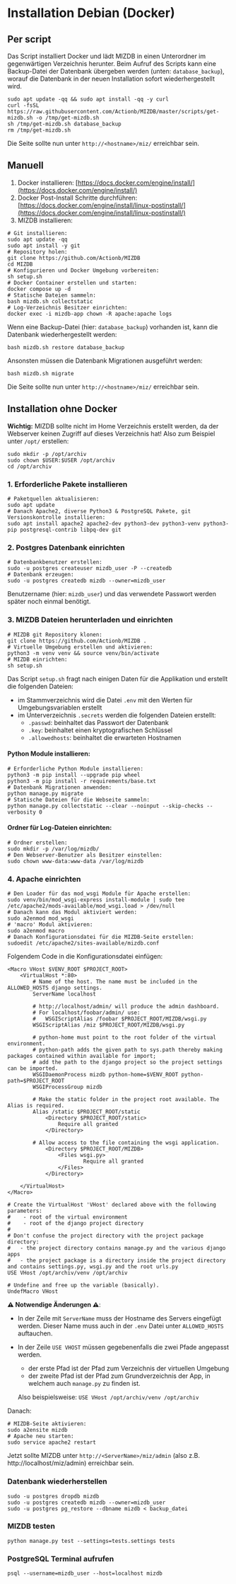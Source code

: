 Installation Debian (Docker)
=======

## Per script

Das Script installiert Docker und lädt MIZDB in einen Unterordner im gegenwärtigen Verzeichnis herunter.
Beim Aufruf des Scripts kann eine Backup-Datei der Datenbank übergeben werden (unten: `database_backup`), worauf die
Datenbank in der neuen Installation sofort wiederhergestellt wird.

```shell
sudo apt update -qq && sudo apt install -qq -y curl
curl -fsSL https://raw.githubusercontent.com/Actionb/MIZDB/master/scripts/get-mizdb.sh -o /tmp/get-mizdb.sh
sh /tmp/get-mizdb.sh database_backup
rm /tmp/get-mizdb.sh
```

Die Seite sollte nun unter `http://<hostname>/miz/` erreichbar sein.

## Manuell

1. Docker installieren: [https://docs.docker.com/engine/install/](https://docs.docker.com/engine/install/)
2. Docker Post-Install Schritte
   durchführen: [https://docs.docker.com/engine/install/linux-postinstall/](https://docs.docker.com/engine/install/linux-postinstall/)
3. MIZDB installieren:

```shell
# Git installieren:
sudo apt update -qq 
sudo apt install -y git
# Repository holen:
git clone https://github.com/Actionb/MIZDB 
cd MIZDB
# Konfigurieren und Docker Umgebung vorbereiten:
sh setup.sh
# Docker Container erstellen und starten: 
docker compose up -d
# Statische Dateien sammeln:
bash mizdb.sh collectstatic
# Log-Verzeichnis Besitzer einrichten:
docker exec -i mizdb-app chown -R apache:apache logs
```

Wenn eine Backup-Datei (hier: `database_backup`) vorhanden ist, kann die Datenbank wiederhergestellt werden:

```shell
bash mizdb.sh restore database_backup
```

Ansonsten müssen die Datenbank Migrationen ausgeführt werden:

```shell
bash mizdb.sh migrate
```

Die Seite sollte nun unter `http://<hostname>/miz/` erreichbar sein.

## Installation ohne Docker

**Wichtig:** MIZDB sollte nicht im Home Verzeichnis erstellt werden, da der Webserver keinen Zugriff auf dieses
Verzeichnis hat!
Also zum Beispiel unter `/opt/` erstellen:

```shell
sudo mkdir -p /opt/archiv
sudo chown $USER:$USER /opt/archiv
cd /opt/archiv
``` 

### 1. Erforderliche Pakete installieren

```shell
# Paketquellen aktualisieren:  
sudo apt update
# Danach Apache2, diverse Python3 & PostgreSQL Pakete, git Versionskontrolle installieren:  
sudo apt install apache2 apache2-dev python3-dev python3-venv python3-pip postgresql-contrib libpq-dev git
```

### 2. Postgres Datenbank einrichten

```shell
# Datenbankbenutzer erstellen:
sudo -u postgres createuser mizdb_user -P --createdb  
# Datenbank erzeugen:
sudo -u postgres createdb mizdb --owner=mizdb_user
```

Benutzername (hier: `mizdb_user`) und das verwendete Passwort werden später noch einmal benötigt.

### 3. MIZDB Dateien herunterladen und einrichten

```shell
# MIZDB git Repository klonen:
git clone https://github.com/Actionb/MIZDB .
# Virtuelle Umgebung erstellen und aktivieren:
python3 -m venv venv && source venv/bin/activate
# MIZDB einrichten:
sh setup.sh
```

Das Script `setup.sh` fragt nach einigen Daten für die Applikation und erstellt
die folgenden Dateien:

- im Stammverzeichnis wird die Datei `.env` mit den Werten für Umgebungsvariablen erstellt
- im Unterverzeichnis `.secrets` werden die folgenden Dateien erstellt:
    - `.passwd`: beinhaltet das Passwort der Datenbank
    - `.key`: beinhaltet einen kryptografischen Schlüssel
    - `.allowedhosts`: beinhaltet die erwarteten Hostnamen

#### Python Module installieren:

```shell
# Erforderliche Python Module installieren:  
python3 -m pip install --upgrade pip wheel
python3 -m pip install -r requirements/base.txt  
# Datenbank Migrationen anwenden:  
python manage.py migrate
# Statische Dateien für die Webseite sammeln:  
python manage.py collectstatic --clear --noinput --skip-checks --verbosity 0
```

#### Ordner für Log-Dateien einrichten:

```shell
# Ordner erstellen:
sudo mkdir -p /var/log/mizdb/
# Den Webserver-Benutzer als Besitzer einstellen:
sudo chown www-data:www-data /var/log/mizdb
```

### 4. Apache einrichten

```shell
# Den Loader für das mod_wsgi Module für Apache erstellen:  
sudo venv/bin/mod_wsgi-express install-module | sudo tee /etc/apache2/mods-available/mod_wsgi.load > /dev/null  
# Danach kann das Modul aktiviert werden: 
sudo a2enmod mod_wsgi
# 'macro' Modul aktivieren:  
sudo a2enmod macro
# Danach Konfigurationsdatei für die MIZDB-Seite erstellen:  
sudoedit /etc/apache2/sites-available/mizdb.conf  
```

Folgendem Code in die Konfigurationsdatei einfügen:

```
<Macro VHost $VENV_ROOT $PROJECT_ROOT>
	<VirtualHost *:80>  
		# Name of the host. The name must be included in the ALLOWED_HOSTS django settings.
		ServerName localhost
	
		# http://localhost/admin/ will produce the admin dashboard.
		# For localhost/foobar/admin/ use:
		# 	WSGIScriptAlias /foobar $PROJECT_ROOT/MIZDB/wsgi.py
 		WSGIScriptAlias /miz $PROJECT_ROOT/MIZDB/wsgi.py

 		# python-home must point to the root folder of the virtual environment.
 		# python-path adds the given path to sys.path thereby making packages contained within available for import;
 		# add the path to the django project so the project settings can be imported.
 		WSGIDaemonProcess mizdb python-home=$VENV_ROOT python-path=$PROJECT_ROOT
 		WSGIProcessGroup mizdb

 		# Make the static folder in the project root available. The Alias is required.
		Alias /static $PROJECT_ROOT/static
    		<Directory $PROJECT_ROOT/static>
        		Require all granted
    		</Directory>

		# Allow access to the file containing the wsgi application.
    		<Directory $PROJECT_ROOT/MIZDB>
        		<Files wsgi.py>
            			Require all granted
        		</Files>
    		</Directory>

	</VirtualHost>
</Macro>

# Create the VirtualHost 'VHost' declared above with the following parameters:
#	 - root of the virtual environment
#	 - root of the django project directory
#
# Don't confuse the project directory with the project package directory:
#	- the project directory contains manage.py and the various django apps
#	- the project package is a directory inside the project directory and contains settings.py, wsgi.py and the root urls.py
USE VHost /opt/archiv/venv /opt/archiv

# Undefine and free up the variable (basically).
UndefMacro VHost
```

**⚠️ Notwendige Änderungen ⚠️**:

* In der Zeile mit `ServerName` muss der Hostname des Servers eingefügt werden. Dieser Name muss auch in der `.env`
  Datei unter `ALLOWED_HOSTS` auftauchen.
* In der Zeile `USE VHOST` müssen gegebenenfalls die zwei Pfade angepasst werden.
    * der erste Pfad ist der Pfad zum Verzeichnis der virtuellen Umgebung
    * der zweite Pfad ist der Pfad zum Grundverzeichnis der App, in welchem auch `manage.py` zu finden ist.

  Also beispielsweise: `USE VHost /opt/archiv/venv /opt/archiv`

Danach:

```shell
# MIZDB-Seite aktivieren:
sudo a2ensite mizdb
# Apache neu starten:
sudo service apache2 restart   
```

Jetzt sollte MIZDB unter `http://<ServerName>/miz/admin` (also z.B. http://localhost/miz/admin) erreichbar sein.

### Datenbank wiederherstellen

```shell
sudo -u postgres dropdb mizdb
sudo -u postgres createdb mizdb --owner=mizdb_user
sudo -u postgres pg_restore --dbname mizdb < backup_datei
```

### MIZDB testen

```shell
python manage.py test --settings=tests.settings tests
```

### PostgreSQL Terminal aufrufen

```shell
psql --username=mizdb_user --host=localhost mizdb
```
